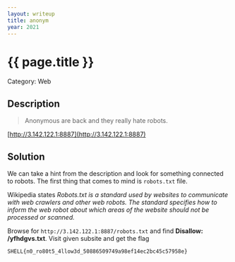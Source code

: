 ```yaml
---
layout: writeup
title: anonym
year: 2021
---
```

# {{ page.title }}
Category: Web

## Description

> Anonymous are back and they really hate robots.

[http://3.142.122.1:8887](http://3.142.122.1:8887)

## Solution

We can take a hint from the description and look for something connected to robots. The first thing that comes to mind is `robots.txt` file. 

Wikipedia states
*Robots.txt is a standard used by websites to communicate with web crawlers and other web robots. The standard specifies how to inform the web robot about which areas of the website should not be processed or scanned.*

Browse for `http://3.142.122.1:8887/robots.txt` and find **Disallow: /yfhdgvs.txt**. Visit given subsite and get the flag

```
SHELL{n0_ro80t5_4llow3d_50886509749a98ef14ec2bc45c57958e}
```